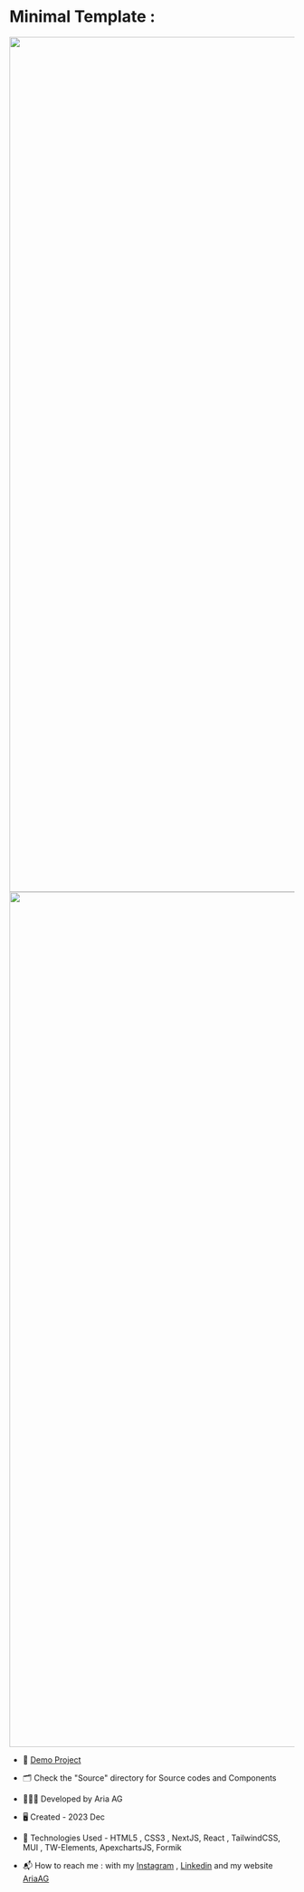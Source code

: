 # Minimal Template :

<p align="center">
<img width="1512" alt="Screenshot" src="https://github.com/Ariaaghakhani/Minimals-Login/assets/48532756/287f06ef-aa92-4c10-bd15-8f788f35853a">
<img width="1512" alt="Screenshot" src="https://github.com/Ariaaghakhani/Minimals-Login/assets/48532756/9400eb12-e545-4edf-94f8-dbd0d7319df9">

</p>



- 🔗 [Demo Project](https://minimals-login.vercel.app)

- 🗂️ Check the "Source" directory for Source codes and Components 

- 👨🏻‍💻 Developed by Aria AG
  
- 🖥️ Created - 2023 Dec 
  
- 🤖 Technologies Used - HTML5 , CSS3 , NextJS, React , TailwindCSS, MUI , TW-Elements, ApexchartsJS, Formik

- 📬 How to reach me : with my
[Instagram](https://www.instagram.com/dev.aria.agk) ,
[Linkedin](https://www.linkedin.com/in/aria-aghakhani) and my website [AriaAG](https://www.dev-aria.com)
